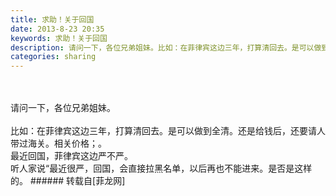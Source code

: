 ```yaml
---
title: 求助！关于回国
date: 2013-8-23 20:35
keywords: 求助！关于回国
description: 请问一下，各位兄弟姐妹。比如：在菲律宾这边三年，打算清回去。是可以做到全清。还是给钱后，还要请人带过海关。相关价格；。最近回国，菲律宾这边严不严。听人家说“最近很严，回国，会直接拉黑名单，以后再也不能进来。是否是这样的。
categories: sharing
---
```

<td class="t_f" id="postmessage_38171">

<br/>
<br/>
请问一下，各位兄弟姐妹。<img alt="" border="0" onclick="" onmouseover="" smilieid="324" src="static/image/smiley/qq/51.gif"/><br/>
<br/>
比如：在菲律宾这边三年，打算清回去。是可以做到全清。还是给钱后，还要请人带过海关。相关价格；。<br/>
最近回国，菲律宾这边严不严。<br/>
听人家说“最近很严，回国，会直接拉黑名单，以后再也不能进来。是否是这样的。<img alt="" border="0" onclick="" onmouseover="" smilieid="322" src="static/image/smiley/qq/50.gif"/></td>
###### 转载自[菲龙网]